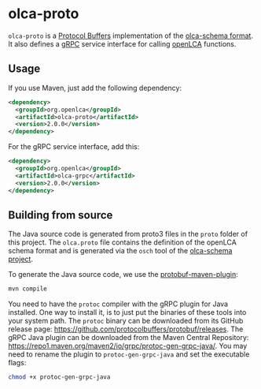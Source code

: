 # olca-proto
`olca-proto` is a [Protocol Buffers](https://developers.google.com/protocol-buffers)
implementation of the [olca-schema format](https://github.com/GreenDelta/olca-schema).
It also defines a [gRPC](https://grpc.io/) service interface for calling
[openLCA](https://www.openlca.org) functions.

## Usage
If you use Maven, just add the following dependency:

```xml
<dependency>
  <groupId>org.openlca</groupId>
  <artifactId>olca-proto</artifactId>
  <version>2.0.0</version>
</dependency>
```

For the gRPC service interface, add this:

```xml
<dependency>
  <groupId>org.openlca</groupId>
  <artifactId>olca-grpc</artifactId>
  <version>2.0.0</version>
</dependency>
```

## Building from source

The Java source code is generated from proto3 files in the `proto` folder of
this project. The `olca.proto` file contains the definition of the openLCA
schema format and is generated via the `osch` tool of the [olca-schema project](
https://github.com/GreenDelta/olca-schema).

To generate the Java source code, we use the
[protobuf-maven-plugin](https://github.com/xolstice/protobuf-maven-plugin):

```bash
mvn compile
```

You need to have the `protoc` compiler with the gRPC plugin for Java installed.
One way to install it, is to just put the binaries of these tools into your
system path. The `protoc` binary can be downloaded from its GitHub release page:
https://github.com/protocolbuffers/protobuf/releases. The gRPC Java plugin
can be downloaded from the Maven Central Repository:
https://repo1.maven.org/maven2/io/grpc/protoc-gen-grpc-java/. You may need to
rename the plugin to `protoc-gen-grpc-java` and set the executable flags:

```bash
chmod +x protoc-gen-grpc-java
```
